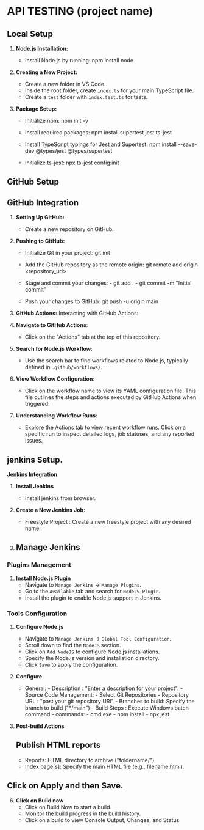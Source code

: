 # API TESTING (project name)

## Local Setup

1. **Node.js Installation:**
   - Install Node.js by running:  npm install node
     
2. **Creating a New Project:**
   - Create a new folder in VS Code.
   - Inside the root folder, create `index.ts` for your main TypeScript file.
   - Create a `test` folder with `index.test.ts` for tests.

3. **Package Setup:**
   - Initialize npm:   npm init -y
   
   - Install required packages:   npm install supertest jest ts-jest
   
   - Install TypeScript typings for Jest and Supertest:  npm install --save-dev @types/jest @types/supertest
     
   - Initialize ts-jest:     npx ts-jest config:init

     
## GitHub Setup 

## GitHub Integration

1. **Setting Up GitHub:**
   - Create a new repository on GitHub.

2. **Pushing to GitHub:**
   - Initialize Git in your project:  git init
     
   - Add the GitHub repository as the remote origin:   git remote add origin <repository_url>

   - Stage and commit your changes:  - git add .
                                     - git commit -m "Initial commit"
   
   - Push your changes to GitHub:   git push -u origin main

3. **GitHub Actions:**
    Interacting with GitHub Actions:

1. **Navigate to GitHub Actions**:
   - Click on the "Actions" tab at the top of this repository.

2. **Search for Node.js Workflow**:
   - Use the search bar to find workflows related to Node.js, typically defined in `.github/workflows/`.

3. **View Workflow Configuration**:
   - Click on the workflow name to view its YAML configuration file. This file outlines the steps and actions executed by GitHub Actions when triggered.

4. **Understanding Workflow Runs**:
   - Explore the Actions tab to view recent workflow runs. Click on a specific run to inspect detailed logs, job statuses, and any reported issues.


  ## jenkins Setup.

  **Jenkins Integration**

1. **Install Jenkins**
   - Install jenkins from browser.
     
2. **Create a New Jenkins Job**:
   - Freestyle Project : Create a new freestyle project with any desired name.

3. ## Manage Jenkins

  ### Plugins Management
  
  1. **Install Node.js Plugin**
     - Navigate to `Manage Jenkins` → `Manage Plugins`.
     - Go to the `Available` tab and search for `NodeJS Plugin`.
     - Install the plugin to enable Node.js support in Jenkins.
  
  ### Tools Configuration
  
  1. **Configure Node.js**
     - Navigate to `Manage Jenkins` → `Global Tool Configuration`.
     - Scroll down to find the `NodeJS` section.
     - Click on `Add NodeJS` to configure Node.js installations.
     - Specify the Node.js version and installation directory.
     - Click `Save` to apply the configuration.

4. **Configure**
   - General:
           - Description : "Enter a description for your project".
           - Source Code Management: - Select Git Repositories
                                     - Repository URL : "past your git repository URl"
                                     - Branches to build: Specify the branch to build ("*/main")
           - Build Steps :  Execute Windows batch command
                           - commands: - cmd.exe
                                       - npm install
                                       - npx jest
     
5. **Post-build Actions**
   ## Publish HTML reports
    - Reports: HTML directory to archive ("foldername/").
    - Index page[s]: Specify the main HTML file (e.g., filename.html).

  ## Click on Apply and then Save.
  

6. **Click on Build now**
   - Click on Build Now to start a build.
   - Monitor the build progress in the build history.
   - Click on a build to view Console Output, Changes, and Status.






